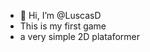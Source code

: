 - 👋 Hi, I’m @LuscasD
- This is my first game
- a very simple 2D plataformer


<!---
LuscasD/LuscasD is a ✨ special ✨ repository because its `README.md` (this file) appears on your GitHub profile.
You can click the Preview link to take a look at your changes.
--->
